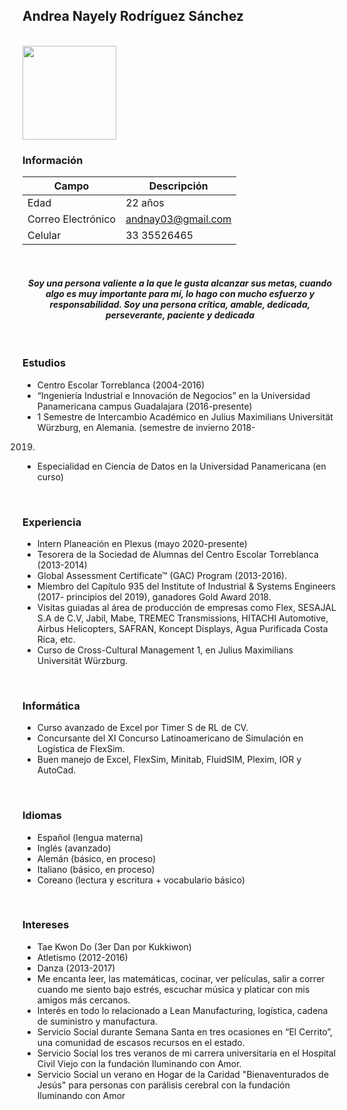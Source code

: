 ## Andrea Nayely Rodríguez Sánchez

<br/>

<img src="https://scontent.fgdl4-1.fna.fbcdn.net/v/t1.0-9/59634490_2225801357509407_7041183373770883072_n.jpg?_nc_cat=101&_nc_sid=174925&_nc_eui2=AeGWi-A63haBeRYFe5nWewMAeyZ8_Vn5Qc57Jnz9WflBzhKYw6fW4TWKhXMcyC5Vd75SvgBhkPY9zvEiMCUeTsdW&_nc_ohc=Oakgu1b0AVgAX_2c0Sj&_nc_ht=scontent.fgdl4-1.fna&oh=00ad1c6d266fb16fa792374c7b9c4b56&oe=5F83C4DC" width="150"/> 

<br/>

### Información

Campo | Descripción 
--- | ---
Edad | 22 años 
Correo Electrónico | andnay03@gmail.com
Celular | 33 35526465   

<br/>

#### **<div align="center"> *Soy una persona valiente a la que le gusta alcanzar sus metas, cuando algo es muy importante para mí, lo hago con mucho esfuerzo y responsabilidad. Soy una persona crítica, amable, dedicada, perseverante, paciente y dedicada***

<br/>

### Estudios

- Centro Escolar Torreblanca (2004-2016)
- “Ingeniería Industrial  e Innovación de 
Negocios” en la Universidad 
Panamericana campus Guadalajara 
(2016-presente)
- 1 Semestre de Intercambio Académico 
en Julius Maximilians Universität Würzburg, 
en Alemania. (semestre de invierno 2018-
2019)
- Especialidad en Ciencia de Datos en la Universidad Panamericana (en curso)

<br/>

### Experiencia

- Intern Planeación en Plexus (mayo 2020-presente)
- Tesorera de la Sociedad de Alumnas del 
Centro Escolar Torreblanca (2013-2014)
- Global Assessment Certificate™ (GAC) 
Program (2013-2016).
- Miembro del Capítulo 935 del Institute of 
Industrial & Systems Engineers (2017-
principios del 2019), ganadores Gold Award 2018.
- Visitas guiadas al área de producción de 
empresas como Flex, SESAJAL S.A de C.V,
Jabil, Mabe, TREMEC Transmissions, 
HITACHI Automotive, Airbus Helicopters, 
SAFRAN, Koncept Displays, Agua 
Purificada Costa Rica, etc.
- Curso de Cross-Cultural Management 1, 
en Julius Maximilians Universität Würzburg.

<br/>

### Informática

- Curso avanzado de Excel por Timer S de 
RL de CV.
- Concursante del XI Concurso 
Latinoamericano de Simulación en 
Logística de FlexSim.
- Buen manejo de Excel, FlexSim, Minitab, 
FluidSIM, Plexim, IOR y AutoCad.


<br/>

### Idiomas

- Español (lengua materna)
- Inglés (avanzado)
- Alemán (básico, en proceso)
- Italiano (básico, en proceso)
- Coreano (lectura y escritura + vocabulario 
básico)

<br/>

### Intereses

- Tae Kwon Do (3er Dan por 
Kukkiwon)
- Atletismo (2012-2016)
- Danza (2013-2017)
- Me encanta leer, las 
matemáticas, cocinar, ver 
películas, salir a correr 
cuando me siento bajo 
estrés, escuchar música y 
platicar con mis amigos 
más cercanos.
- Interés en todo lo 
relacionado a Lean 
Manufacturing, logística, 
cadena de suministro y 
manufactura.
- Servicio Social durante 
Semana Santa en tres 
ocasiones en “El Cerrito”, 
una comunidad de 
escasos recursos en el 
estado. 
- Servicio Social los tres 
veranos de mi carrera 
universitaria en el Hospital 
Civil Viejo con la 
fundación Iluminando con 
Amor.
- Servicio Social un verano 
en Hogar de la Caridad 
"Bienaventurados de 
Jesús" para personas con 
parálisis cerebral con la 
fundación Iluminando con 
Amor
